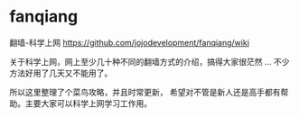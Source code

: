 # fanqiang
翻墙-科学上网    https://github.com/jojodevelopment/fanqiang/wiki

关于科学上网，网上至少几十种不同的翻墙方式的介绍，搞得大家很茫然 ...
不少方法好用了几天又不能用了。

所以这里整理了个菜鸟攻略，并且时常更新，
希望对不管是新人还是高手都有帮助。主要大家可以科学上网学习工作用。
